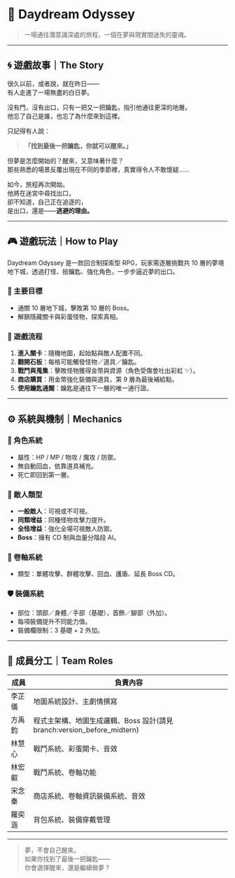 # 🌙 Daydream Odyssey

> 一場通往潛意識深處的旅程，一個在夢與現實間迷失的靈魂。

---

## 🌀 遊戲故事｜The Story

很久以前，或者說，就在昨日——  
有人走進了一場無盡的白日夢。

沒有門，沒有出口，只有一把又一把鑰匙，指引他通往更深的地層。  
他忘了自己是誰，也忘了為什麼來到這裡。  

只記得有人說：  
> **「找到最後一把鑰匙，你就可以醒來。」**

但夢是怎麼開始的？醒來，又意味著什麼？  
那些熟悉的場景反覆出現在不同的季節裡，真實得令人不敢懷疑……

如今，旅程再次開始。  
他將在迷宮中尋找出口，  
卻不知道，自己正在追逐的，  
是出口，還是——**逃避的理由。**

---

## 🎮 遊戲玩法｜How to Play

Daydream Odyssey 是一款回合制探索型 RPG，玩家需逐層挑戰共 10 層的夢境地下城，透過打怪、撿鑰匙、強化角色，一步步逼近夢的出口。

### 🎯 主要目標
- 通關 10 層地下城，擊敗第 10 層的 Boss。
- 解鎖隱藏關卡與彩蛋怪物，探索真相。

### 🧭 遊戲流程
1. **進入關卡**：隨機地圖，起始點與敵人配置不同。
2. **翻開石板**：每格可能觸發怪物／道具／鑰匙。
3. **戰鬥與蒐集**：擊敗怪物獲得金幣與資源（角色受傷會吐出彩虹 ✨）。
4. **商店購買**：用金幣強化裝備與道具，第 9 層為最後補給點。
5. **使用鑰匙通關**：鑰匙是通往下一層的唯一通行證。

---

## ⚙️ 系統與機制｜Mechanics

### 👤 角色系統
- 屬性：HP / MP / 物攻 / 魔攻 / 防禦。
- 無自動回血，依靠道具補充。
- 死亡即回到第一層。

### 👾 敵人類型
- **一般敵人**：可視或不可視。
- **同類增益**：同種怪物攻擊力提升。
- **全怪增益**：強化全場可視敵人防禦。
- **Boss**：擁有 CD 制與血量分階段 AI。

### 🔮 卷軸系統
- 類型：單體攻擊、群體攻擊、回血、護盾、延長 Boss CD。

### 🛡️ 裝備系統
- 部位：頭部／身體／手部（基礎），首飾／腳部（外加）。
- 每項裝備提升不同能力值。
- 裝備欄限制：3 基礎 + 2 外加。

---

## 💼 成員分工｜Team Roles

| 成員       | 負責內容                             |
|------------|--------------------------------------|
| 李芷儀     | 地圖系統設計、主劇情撰寫             |
| 方禹鈞     | 程式主架構、地圖生成邏輯、Boss 設計(請見branch:version_before_midtern)   |
| 林慧心     | 戰鬥系統、彩蛋關卡、音效         |
| 林宏叡     | 戰鬥系統、卷軸功能                   |
| 宋念秦     | 商店系統、卷軸資訊裝備系統、音效     |
| 羅奕涵     | 背包系統、裝備穿戴管理           |

---

> 夢，不會自己醒來。  
> 如果你找到了最後一把鑰匙——  
> 你會選擇醒來，還是繼續做夢？

